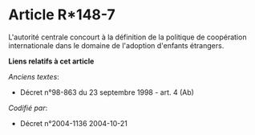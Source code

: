 # Article R*148-7

L'autorité centrale concourt à la définition de la politique de coopération internationale dans le domaine de l'adoption
d'enfants étrangers.

**Liens relatifs à cet article**

_Anciens textes_:

  - Décret n°98-863 du 23 septembre 1998 - art. 4 (Ab)

_Codifié par_:

  - Décret n°2004-1136 2004-10-21
